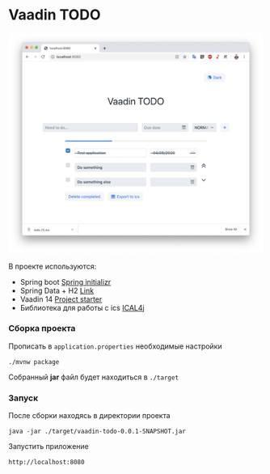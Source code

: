 # Vaadin TODO

![screenshot](screenshot.png)

В проекте используются:
- Spring boot [Spring initializr](https://start.spring.io/)
- Spring Data + H2 [Link](https://spring.io/projects/spring-data)
- Vaadin 14 [Project starter](https://vaadin.com/start)
- Библиотека для работы c ics [ICAL4j](https://github.com/ical4j/ical4j)

### Сборка проекта

Прописать в `application.properties` необходимые настройки
```
./mvnw package
```
Собранный **jar** файл будет находиться в `./target`

### Запуск
После сборки находясь в директории проекта
```
java -jar ./target/vaadin-todo-0.0.1-SNAPSHOT.jar
```

Запустить приложение 
```
http://localhost:8080
```
